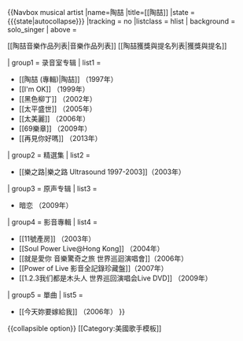 {{Navbox musical artist
|name=陶喆
|title=[[陶喆]]
|state = {{{state|autocollapse}}}
|tracking = <includeonly>no</includeonly>
|listclass = hlist
| background = solo_singer
| above  =

[[陶喆音樂作品列表|音樂作品列表]]
[[陶喆獲獎與提名列表|獲獎與提名]]

| group1     = 录音室专辑
| list1      =
* [[陶喆 (專輯)|陶喆]] （1997年）
* [[I'm OK]] （1999年）
* [[黑色柳丁]] （2002年）
* [[太平盛世]] （2005年）
* [[太美麗]]  （2006年）
* [[69樂章]] （2009年）
* [[再見你好嗎]] （2013年）

| group2     = 精選集
| list2      =
* [[樂之路|樂之路 Ultrasound 1997-2003]]（2003年）

| group3     = 原声专辑
| list3      =
* 暗恋 （2009年）

| group4     = 影音專輯
| list4      =
* [[11號產房]] （2003年）
* [[Soul Power Live@Hong Kong]] （2004年）
* [[就是愛你 音樂驚奇之旅 世界巡迴演唱會]]（2006年）
* [[Power of Live 影音全記錄珍藏盤]]（2007年）
* [[1.2.3我们都是木头人 世界巡回演唱会Live DVD]] （2009年）

| group5     = 單曲
| list5      =
* [[今天妳要嫁給我]] （2006年）
}}
<noinclude>
{{collapsible option}}
[[Category:美國歌手模板]]
</noinclude>